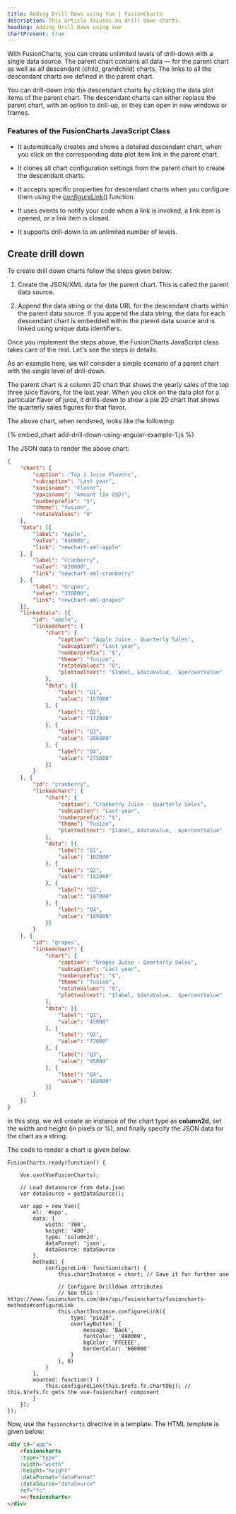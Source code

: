 ```yaml
---
title: Adding Drill Down using Vue | FusionCharts
description: This article focuses on drill down charts.
heading: Adding Drill Down using Vue
chartPresent: true
---
```


With FusionCharts, you can create unlimited levels of drill-down with a single data source. The parent chart contains all data — for the parent chart as well as all descendant (child, grandchild) charts. The links to all the descendant charts are defined in the parent chart.

You can drill-down into the descendant charts by clicking the data plot items of the parent chart. The descendant charts can either replace the parent chart, with an option to drill-up, or they can open in new windows or frames.

### Features of the FusionCharts JavaScript Class

* It automatically creates and shows a detailed descendant chart, when you click on the corresponding data plot item link in the parent chart.

* It clones all chart configuration settings from the parent chart to create the descendant charts.

* It accepts specific properties for descendant charts when you configure them using the [configureLink()](https://www.fusioncharts.com/dev/api/fusioncharts/fusioncharts-methods.html#configureLink) function.

* It uses events to notify your code when a link is invoked, a link item is opened, or a link item is closed.

* It supports drill-down to an unlimited number of levels.

## Create drill down 

To create drill down charts follow the steps given below:

1. Create the JSON/XML data for the parent chart. This is called the parent data source.

2. Append the data string or the data URL for the descendant charts within the parent data source. If you append the data string, the data for each descendant chart is embedded within the parent data source and is linked using unique data identifiers.

Once you implement the steps above, the FusionCharts JavaScript class takes care of the rest. Let's see the steps in details.

As an example here, we will consider a simple scenario of a parent chart with the single level of drill-down.

The parent chart is a column 2D chart that shows the yearly sales of the top three juice flavors, for the last year. When you click on the data plot for a particular flavor of juice, it drills-down to show a pie 2D chart that shows the quarterly sales figures for that flavor.

The above chart, when rendered, looks like the following:

{% embed_chart add-drill-down-using-angular-example-1.js %}

The JSON data to render the above chart:

```json
{
    "chart": {
        "caption": "Top 3 Juice Flavors",
        "subcaption": "Last year",
        "xaxisname": "Flavor",
        "yaxisname": "Amount (In USD)",
        "numberprefix": "$",
        "theme": "fusion",
        "rotateValues": "0"
    },
    "data": [{
        "label": "Apple",
        "value": "810000",
        "link": "newchart-xml-apple"
    }, {
        "label": "Cranberry",
        "value": "620000",
        "link": "newchart-xml-cranberry"
    }, {
        "label": "Grapes",
        "value": "350000",
        "link": "newchart-xml-grapes"
    }],
    "linkeddata": [{
        "id": "apple",
        "linkedchart": {
            "chart": {
                "caption": "Apple Juice - Quarterly Sales",
                "subcaption": "Last year",
                "numberprefix": "$",
                "theme": "fusion",
                "rotateValues": "0",
                "plottooltext": "$label, $dataValue,  $percentValue"
            },
            "data": [{
                "label": "Q1",
                "value": "157000"
            }, {
                "label": "Q2",
                "value": "172000"
            }, {
                "label": "Q3",
                "value": "206000"
            }, {
                "label": "Q4",
                "value": "275000"
            }]
        }
    }, {
        "id": "cranberry",
        "linkedchart": {
            "chart": {
                "caption": "Cranberry Juice - Quarterly Sales",
                "subcaption": "Last year",
                "numberprefix": "$",
                "theme": "fusion",
                "plottooltext": "$label, $dataValue,  $percentValue"
            },
            "data": [{
                "label": "Q1",
                "value": "102000"
            }, {
                "label": "Q2",
                "value": "142000"
            }, {
                "label": "Q3",
                "value": "187000"
            }, {
                "label": "Q4",
                "value": "189000"
            }]
        }
    }, {
        "id": "grapes",
        "linkedchart": {
            "chart": {
                "caption": "Grapes Juice - Quarterly Sales",
                "subcaption": "Last year",
                "numberprefix": "$",
                "theme": "fusion",
                "rotateValues": "0",
                "plottooltext": "$label, $dataValue,  $percentValue"
            },
            "data": [{
                "label": "Q1",
                "value": "45000"
            }, {
                "label": "Q2",
                "value": "72000"
            }, {
                "label": "Q3",
                "value": "95000"
            }, {
                "label": "Q4",
                "value": "108000"
            }]
        }
    }]
}
```

In this step, we will create an instance of the chart type as **column2d**, set the width and height (in pixels or %), and finally specify the JSON data for the chart as a string.

The code to render a chart is given below:

```
FusionCharts.ready(function() {

    Vue.use(VueFusionCharts);

    // Load datasource from data.json
    var dataSource = getDataSource();

    var app = new Vue({
        el: '#app',
        data: {
            width: '700',
            height: '400',
            type: 'column2d',
            dataFormat: 'json',
            dataSource: dataSource
        },
        methods: {
            configureLink: function(chart) {
                this.chartInstance = chart; // Save it for further use

                // Configure Drilldown attributes 
                // See this : https://www.fusioncharts.com/dev/api/fusioncharts/fusioncharts-methods#configureLink
                this.chartInstance.configureLink({
                    type: "pie2d",
                    overlayButton: {
                        message: 'Back',
                        fontColor: '880000',
                        bgColor: 'FFEEEE',
                        borderColor: '660000'
                    }
                }, 0)
            }
        },
        mounted: function() {
            this.configureLink(this.$refs.fc.chartObj); // this.$refs.fc gets the vue-fusionchart component
        }
    });
});
```

Now, use the `fusioncharts` directive in a template. The HTML template is given below:

```html
<div id="app">
    <fusioncharts
    :type="type"
    :width="width"
    :height="height"
    :dataFormat="dataFormat"
    :dataSource="dataSource"
    ref="fc"
    ></fusioncharts>
</div>
```
